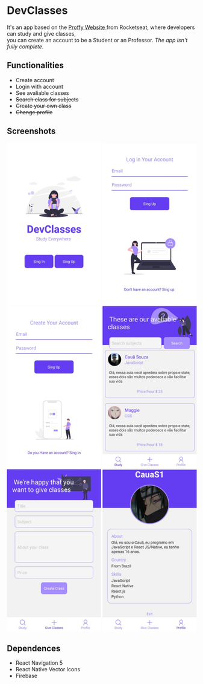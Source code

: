 # DevClasses
It's an app based on the <a href="https://github.com/CauaS1/Proffy-nlw2">Proffy Website </a> from Rocketseat, where developers can study and give classes, <br>
you can create an account to be a Student or an Professor.<i> The app isn't fully complete.</i>

## Functionalities

<ul>
  <li>Create account</li>
  <li>Login with account</li>
  <li>See avaliable classes</li>
  <li><strike> Search class for subjects </strike></li>
  <li><strike>Create your own class </strike></li>
  <li><strike>Change profile </strike> </li>
</ul>

## Screenshots
<p float="left">
  <img src="https://github.com/CauaS1/devclasses/blob/master/screenshots/Initial.png" width="250" />
  <img src="https://github.com/CauaS1/devclasses/blob/master/screenshots/Login.png" width="250" />
  <img src="https://github.com/CauaS1/devclasses/blob/master/screenshots/SingUp.png" width="250" />
  <img src="https://github.com/CauaS1/devclasses/blob/master/screenshots/study.png" width="250" />
  <img src="https://github.com/CauaS1/devclasses/blob/master/screenshots/GiveClasses.png" width="250" />
  <img src="https://github.com/CauaS1/devclasses/blob/master/screenshots/Profile.png" width="250" />
</p>

## Dependences
<ul>
  <li>React Navigation 5</li>
  <li>React Native Vector Icons</li>
  <li>Firebase</li>
</ul>

